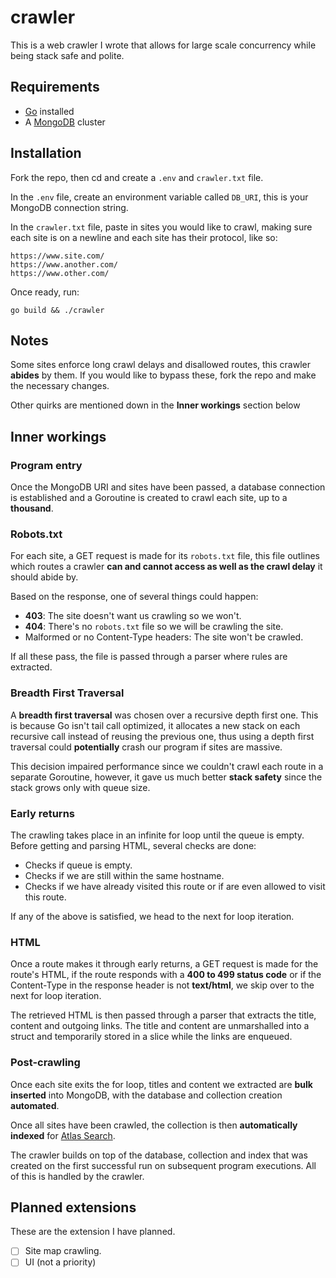 # crawler
This is a web crawler I wrote that allows for large scale concurrency while being stack safe and polite.

## Requirements
- [Go](https://go.dev/doc/install) installed
- A [MongoDB](https://www.mongodb.com/docs/atlas/getting-started/) cluster

## Installation
Fork the repo, then cd and create a `.env` and `crawler.txt` file.

In the `.env` file, create an environment variable called `DB_URI`, this is your MongoDB connection string.

In the `crawler.txt` file, paste in sites you would like to crawl, making sure each site is on a newline and each site has their protocol, like so:
```
https://www.site.com/
https://www.another.com/
https://www.other.com/
```

Once ready, run:
```
go build && ./crawler
```

## Notes
Some sites enforce long crawl delays and disallowed routes, this crawler **abides** by them. If you would like to bypass these, fork the repo and make the necessary changes.

Other quirks are mentioned down in the **Inner workings** section below

## Inner workings
### Program entry
Once the MongoDB URI and sites have been passed, a database connection is established and a Goroutine is created to crawl each site, up to a **thousand**.

### Robots.txt
For each site, a GET request is made for its `robots.txt` file, this file outlines which routes a crawler **can and cannot access as well as the crawl delay** it should abide by.

Based on the response, one of several things could happen:
- **403**: The site doesn't want us crawling so we won't.
- **404**: There's no `robots.txt` file so we will be crawling the site.
- Malformed or no Content-Type headers: The site won't be crawled.

If all these pass, the file is passed through a parser where rules are extracted.

### Breadth First Traversal
A **breadth first traversal** was chosen over a recursive depth first one. This is because Go isn't tail call optimized, it allocates a new stack on each recursive call instead of reusing the previous one, thus using a depth first traversal could **potentially** crash our program if sites are massive.

This decision impaired performance since we couldn't crawl each route in a separate Goroutine, however, it gave us much better **stack safety** since the stack grows only with queue size.

### Early returns
The crawling takes place in an infinite for loop until the queue is empty. Before getting and parsing HTML, several checks are done:
- Checks if queue is empty.
- Checks if we are still within the same hostname.
- Checks if we have already visited this route or if are even allowed to visit this route.

If any of the above is satisfied, we head to the next for loop iteration.

### HTML
Once a route makes it through early returns, a GET request is made for the route's HTML, if the route responds with a **400 to 499 status code** or if the Content-Type in the response header is not **text/html**, we skip over to the next for loop iteration.

The retrieved HTML is then passed through a parser that extracts the title, content and outgoing links. The title and content are unmarshalled into a struct and temporarily stored in a slice while the links are enqueued.

### Post-crawling
Once each site exits the for loop, titles and content we extracted are **bulk inserted** into MongoDB, with the database and collection creation **automated**.

Once all sites have been crawled, the collection is then **automatically indexed** for [Atlas Search](https://www.mongodb.com/docs/atlas/atlas-search/).

The crawler builds on top of the database, collection and index that was created on the first successful run on subsequent program executions. All of this is handled by the crawler.

## Planned extensions
These are the extension I have planned.
- [ ] Site map crawling.
- [ ] UI (not a priority)
